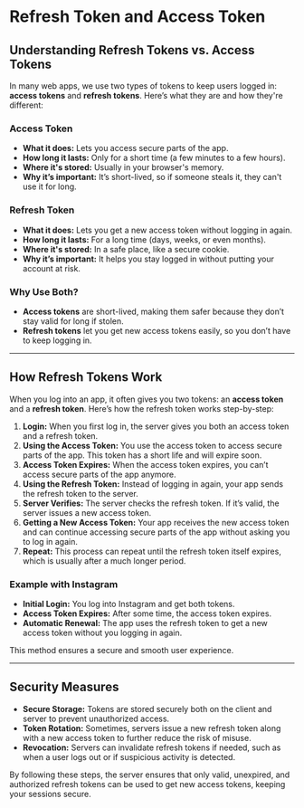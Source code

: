 # Refresh Token and Access Token

## Understanding Refresh Tokens vs. Access Tokens

In many web apps, we use two types of tokens to keep users logged in: **access tokens** and **refresh tokens**. Here’s what they are and how they're different:

### Access Token
- **What it does:** Lets you access secure parts of the app.
- **How long it lasts:** Only for a short time (a few minutes to a few hours).
- **Where it's stored:** Usually in your browser's memory.
- **Why it’s important:** It’s short-lived, so if someone steals it, they can't use it for long.

### Refresh Token
- **What it does:** Lets you get a new access token without logging in again.
- **How long it lasts:** For a long time (days, weeks, or even months).
- **Where it's stored:** In a safe place, like a secure cookie.
- **Why it’s important:** It helps you stay logged in without putting your account at risk.

### Why Use Both?
- **Access tokens** are short-lived, making them safer because they don’t stay valid for long if stolen.
- **Refresh tokens** let you get new access tokens easily, so you don’t have to keep logging in.

---

## How Refresh Tokens Work

When you log into an app, it often gives you two tokens: an **access token** and a **refresh token**. Here’s how the refresh token works step-by-step:

1. **Login:** When you first log in, the server gives you both an access token and a refresh token.
2. **Using the Access Token:** You use the access token to access secure parts of the app. This token has a short life and will expire soon.
3. **Access Token Expires:** When the access token expires, you can’t access secure parts of the app anymore.
4. **Using the Refresh Token:** Instead of logging in again, your app sends the refresh token to the server.
5. **Server Verifies:** The server checks the refresh token. If it’s valid, the server issues a new access token.
6. **Getting a New Access Token:** Your app receives the new access token and can continue accessing secure parts of the app without asking you to log in again.
7. **Repeat:** This process can repeat until the refresh token itself expires, which is usually after a much longer period.

### Example with Instagram

- **Initial Login:** You log into Instagram and get both tokens.
- **Access Token Expires:** After some time, the access token expires.
- **Automatic Renewal:** The app uses the refresh token to get a new access token without you logging in again.

This method ensures a secure and smooth user experience.

---

## Security Measures
- **Secure Storage:** Tokens are stored securely both on the client and server to prevent unauthorized access.
- **Token Rotation:** Sometimes, servers issue a new refresh token along with a new access token to further reduce the risk of misuse.
- **Revocation:** Servers can invalidate refresh tokens if needed, such as when a user logs out or if suspicious activity is detected.

By following these steps, the server ensures that only valid, unexpired, and authorized refresh tokens can be used to get new access tokens, keeping your sessions secure.
